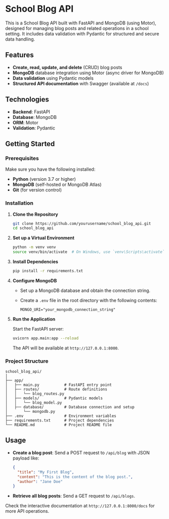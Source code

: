 # School Blog API

This is a School Blog API built with FastAPI and MongoDB (using Motor), designed for managing blog posts and related operations in a school setting. It includes data validation with Pydantic for structured and secure data handling.

## Features

- **Create, read, update, and delete** (CRUD) blog posts
- **MongoDB** database integration using Motor (async driver for MongoDB)
- **Data validation** using Pydantic models
- **Structured API documentation** with Swagger (available at `/docs`)

## Technologies

- **Backend**: FastAPI
- **Database**: MongoDB
- **ORM**: Motor
- **Validation**: Pydantic

## Getting Started

### Prerequisites

Make sure you have the following installed:

- **Python** (version 3.7 or higher)
- **MongoDB** (self-hosted or MongoDB Atlas)
- **Git** (for version control)

### Installation

1. **Clone the Repository**

   ```bash
   git clone https://github.com/yourusername/school_blog_api.git
   cd school_blog_api
   ```

2. **Set up a Virtual Environment**

   ```bash
   python -m venv venv
   source venv/bin/activate  # On Windows, use `venv\Scripts\activate`
   ```

3. **Install Dependencies**

   ```bash
   pip install -r requirements.txt
   ```

4. **Configure MongoDB**

   - Set up a MongoDB database and obtain the connection string.
   - Create a `.env` file in the root directory with the following contents:

     ```env
     MONGO_URI="your_mongodb_connection_string"
     ```

5. **Run the Application**

   Start the FastAPI server:

   ```bash
   uvicorn app.main:app --reload
   ```

   The API will be available at `http://127.0.0.1:8000`.

### Project Structure

```
school_blog_api/
│
├── app/
│   ├── main.py           # FastAPI entry point
│   ├── routes/           # Route definitions
│   │   └── blog_routes.py
│   ├── models/           # Pydantic models
│   │   └── blog_model.py
│   ├── database/         # Database connection and setup
│       └── mongodb.py
├── .env                  # Environment variables
├── requirements.txt      # Project dependencies
└── README.md             # Project README file
```

## Usage

- **Create a blog post**: Send a POST request to `/api/blog` with JSON payload like:
  
  ```json
  {
    "title": "My First Blog",
    "content": "This is the content of the blog post.",
    "author": "Jane Doe"
  }
  ```

- **Retrieve all blog posts**: Send a GET request to `/api/blogs`.

Check the interactive documentation at `http://127.0.0.1:8000/docs` for more API operations.
